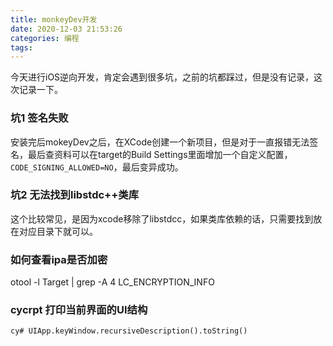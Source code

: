 ```yaml
---
title: monkeyDev开发
date: 2020-12-03 21:53:26
categories: 编程
tags:
---
```

今天进行iOS逆向开发，肯定会遇到很多坑，之前的坑都踩过，但是没有记录，这次记录一下。
### 坑1 签名失败
安装完后mokeyDev之后，在XCode创建一个新项目，但是对于一直报错无法签名，最后查资料可以在target的Build Settings里面增加一个自定义配置，`CODE_SIGNING_ALLOWED=NO`，最后变异成功。
### 坑2 无法找到libstdc++类库
这个比较常见，是因为xcode移除了libstdcc，如果类库依赖的话，只需要找到放在对应目录下就可以。


### 如何查看ipa是否加密
otool -l Target | grep -A 4 LC_ENCRYPTION_INFO

### cycrpt 打印当前界面的UI结构
```
cy# UIApp.keyWindow.recursiveDescription().toString()
```